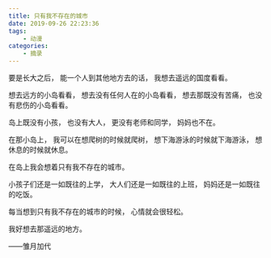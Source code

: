 ```yaml
---
title: 只有我不存在的城市
date: 2019-09-26 22:23:36
tags: 
    - 动漫
categories:
    - 摘录
---
```


要是长大之后，
能一个人到其他地方去的话，
我想去遥远的国度看看。

想去远方的小岛看看，
想去没有任何人在的小岛看看，
想去那既没有苦痛，
也没有悲伤的小岛看看。

岛上既没有小孩，
也没有大人，
更没有老师和同学，
妈妈也不在。

在那小岛上，
我可以在想爬树的时候就爬树，
想下海游泳的时候就下海游泳，
想休息的时候就休息。

在岛上我会想着只有我不存在的城市。

小孩子们还是一如既往的上学，
大人们还是一如既往的上班，
妈妈还是一如既往的吃饭。

每当想到只有我不存在的城市的时候，
心情就会很轻松。

我好想去那遥远的地方。

——雏月加代
